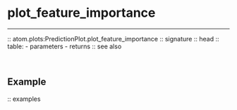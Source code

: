 # plot_feature_importance
-------------------------

:: atom.plots:PredictionPlot.plot_feature_importance
    :: signature
    :: head
    :: table:
        - parameters
        - returns
    :: see also

<br>

## Example

:: examples
